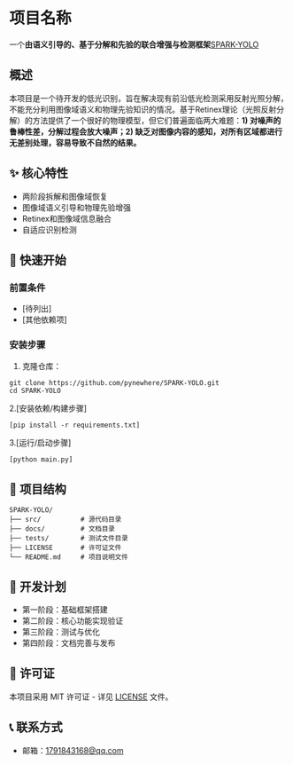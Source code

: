# 项目名称



一个**由语义引导的、基于分解和先验的联合增强与检测框架**[SPARK-YOLO](https://github.com/pynewhere/SPARK-YOLO)



## 概述

本项目是一个待开发的低光识别，旨在解决现有前沿低光检测采用反射光照分解，不能充分利用图像域语义和物理先验知识的情况。基于Retinex理论（光照反射分解）的方法提供了一个很好的物理模型，但它们普遍面临两大难题：**1) 对噪声的鲁棒性差，分解过程会放大噪声；2) 缺乏对图像内容的感知，对所有区域都进行无差别处理，容易导致不自然的结果。**

## ✨ 核心特性

-  两阶段拆解和图像域恢复
-  图像域语义引导和物理先验增强
-  Retinex和图像域信息融合
-  自适应识别检测

## 🚀 快速开始

### 前置条件

- [待列出]
- [其他依赖项]

### 安装步骤

1. 克隆仓库：

```
git clone https://github.com/pynewhere/SPARK-YOLO.git
cd SPARK-YOLO
```

2.[安装依赖/构建步骤]

```
[pip install -r requirements.txt]
```

3.[运行/启动步骤]

```python
[python main.py]
```

## 📁 项目结构

```
SPARK-YOLO/
├── src/          # 源代码目录
├── docs/         # 文档目录
├── tests/        # 测试文件目录
├── LICENSE       # 许可证文件
└── README.md     # 项目说明文件
```

## 📝 开发计划

-  第一阶段：基础框架搭建
-  第二阶段：核心功能实现验证
-  第三阶段：测试与优化
-  第四阶段：文档完善与发布

## 📄 许可证

本项目采用 MIT 许可证 - 详见 [LICENSE]() 文件。

## 📞 联系方式

- 邮箱：1791843168@qq.com

